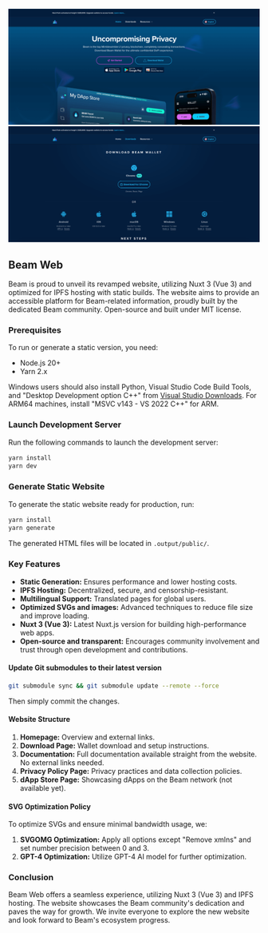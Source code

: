 ![Home Page](./.github/previews/homepage.png)
![Downloads Page](./.github/previews/downloads.png)

## Beam Web

Beam is proud to unveil its revamped website, utilizing Nuxt 3 (Vue 3) and optimized for IPFS hosting with static builds. The website aims to provide an accessible platform for Beam-related information, proudly built by the dedicated Beam community. Open-source and built under MIT license.

### Prerequisites

To run or generate a static version, you need:

- Node.js 20+
- Yarn 2.x

Windows users should also install Python, Visual Studio Code Build Tools, and "Desktop Development option C++" from [Visual Studio Downloads](https://visualstudio.microsoft.com/downloads/). For ARM64 machines, install "MSVC v143 - VS 2022 C++" for ARM.

### Launch Development Server

Run the following commands to launch the development server:

```bash
yarn install
yarn dev
```

### Generate Static Website

To generate the static website ready for production, run:

```bash
yarn install
yarn generate
```

The generated HTML files will be located in `.output/public/`.

### Key Features

- **Static Generation:** Ensures performance and lower hosting costs.
- **IPFS Hosting:** Decentralized, secure, and censorship-resistant.
- **Multilingual Support:** Translated pages for global users.
- **Optimized SVGs and images:** Advanced techniques to reduce file size and improve loading.
- **Nuxt 3 (Vue 3):** Latest Nuxt.js version for building high-performance web apps.
- **Open-source and transparent:** Encourages community involvement and trust through open development and contributions.

#### Update Git submodules to their latest version

```bash
git submodule sync && git submodule update --remote --force
```

Then simply commit the changes.

#### Website Structure

1. **Homepage:** Overview and external links.
2. **Download Page:** Wallet download and setup instructions.
3. **Documentation:** Full documentation available straight from the website. No external links needed.
4. **Privacy Policy Page:** Privacy practices and data collection policies.
5. **dApp Store Page:** Showcasing dApps on the Beam network (not available yet).

#### SVG Optimization Policy

To optimize SVGs and ensure minimal bandwidth usage, we:

1. **SVGOMG Optimization:** Apply all options except "Remove xmlns" and set number precision between 0 and 3.
2. **GPT-4 Optimization:** Utilize GPT-4 AI model for further optimization.

### Conclusion

Beam Web offers a seamless experience, utilizing Nuxt 3 (Vue 3) and IPFS hosting. The website showcases the Beam community's dedication and paves the way for growth. We invite everyone to explore the new website and look forward to Beam's ecosystem progress.
